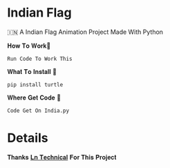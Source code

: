 # Indian Flag

🇮🇳 A Indian Flag Animation Project Made With Python

𝐇𝐨𝐰 𝐓𝐨 𝐖𝐨𝐫𝐤🤔
```
Run Code To Work This
```
𝐖𝐡𝐚𝐭 𝐓𝐨 𝐈𝐧𝐬𝐭𝐚𝐥𝐥 🤔
```
pip install turtle
```
𝐖𝐡𝐞𝐫𝐞 𝐆𝐞𝐭 𝐂𝐨𝐝𝐞 🤔
```
Code Get On India.py
```
# Details

𝐓𝐡𝐚𝐧𝐤𝐬 [𝐋𝐧 𝐓𝐞𝐜𝐡𝐧𝐢𝐜𝐚𝐥](https://GitHub.com/lntechnical2) 𝐅𝐨𝐫 𝐓𝐡𝐢𝐬 𝐏𝐫𝐨𝐣𝐞𝐜𝐭
